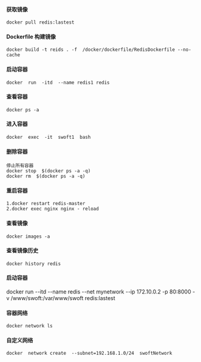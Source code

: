 #### 获取镜像
    docker pull redis:lastest

#### Dockerfile 构建镜像
    docker build -t reids . -f  /docker/dockerfile/RedisDockerfile --no-cache
    
#### 启动容器
    docker  run  -itd  --name redis1 redis
    
#### 查看容器
    docker ps -a 
    
#### 进入容器
    docker  exec  -it  swoft1  bash 

#### 删除容器
    停止所有容器
    docker stop  $(docker ps -a -q)
    docker rm  $(docker ps -a -q) 

#### 重启容器
    1.docker restart redis-master
    2.docker exec nginx nginx - reload

#### 查看镜像
    docker images -a

#### 查看镜像历史
    docker history redis

#### 启动容器
docker run --itd --name redis  --net mynetwork --ip 172.10.0.2 -p 80:8000 -v /www/swoft:/var/www/swoft  redis:lastest

#### 容器网络
    docker network ls
    
#### 自定义网络
    docker  network create  --subnet=192.168.1.0/24  swoftNetwork